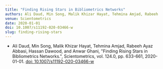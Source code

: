 ```yaml
---
title: "Finding Rising Stars in Bibliometrics Networks"
authors: Ali Daud, Min Song, Malik Khizar Hayat, Tehmina Amjad, Rabeeh Ayaz Abbasi, Hassan Dawood, and Anwar Ghani
venue: Scientometrics
date: 2020-01-01
doi: 10.1007/s11192-020-03466-w
slug: finding-rising-stars
---
```


- Ali Daud, Min Song, Malik Khizar Hayat, Tehmina Amjad, Rabeeh Ayaz Abbasi, Hassan Dawood, and Anwar Ghani, "Finding Rising Stars in Bibliometrics Networks.", Scientometrics, vol. 124.0, pp. 633-661, 2020-01-01. [doi: 10.1007/s11192-020-03466-w](10.1007/s11192-020-03466-w)
